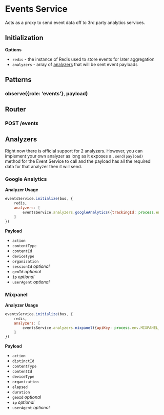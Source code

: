 # Events Service

Acts as a proxy to send event data off to 3rd party analytics services.

## Initialization

**Options**

* `redis` - the instance of Redis used to store events for later aggregation
* `analyzers` - array of [analyzers](/analyzers) that will be sent event payloads

## Patterns

### observe({role: 'events'}, payload)

## Router

### POST /events

## Analyzers

Right now there is official support for 2 analyzers. However, you can implement your own analyzer as long as it exposes a `.send(payload)` method for the Event Service to call and the payload has all the required data for that analyzer then it will send.

### Google Analytics

**Analyzer Usage**

```js
eventsService.initialize(bus, {
	redis,
	analyzers: [
		eventsService.analyzers.googleAnalytics({trackingId: process.env.GA_TRACKING_ID})
	]
})
```

**Payload**

* `action`
* `contentType`
* `contentId`
* `deviceType`
* `organization`
* `sessionId` _optional_
* `geoId` _optional_
* `ip` _optional_
* `userAgent` _optional_

### Mixpanel

**Analyzer Usage**

```js
eventsService.initialize(bus, {
	redis,
	analyzers: [
		eventsService.analyzers.mixpanel({apiKey: process.env.MIXPANEL_API_KEY, timeMultiplier: 1000})
	]
})
```

**Payload**

* `action`
* `distinctId`
* `contentType`
* `contentId`
* `deviceType`
* `organization`
* `elapsed`
* `duration`
* `geoId` _optional_
* `ip` _optional_
* `userAgent` _optional_
